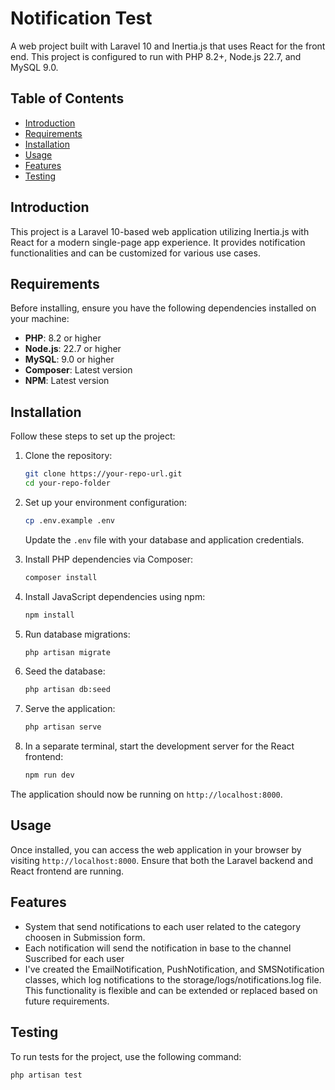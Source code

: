 # Notification Test

A web project built with Laravel 10 and Inertia.js that uses React for the front end. This project is configured to run with PHP 8.2+, Node.js 22.7, and MySQL 9.0.

## Table of Contents

- [Introduction](#introduction)
- [Requirements](#requirements)
- [Installation](#installation)
- [Usage](#usage)
- [Features](#features)
- [Testing](#testing)

## Introduction

This project is a Laravel 10-based web application utilizing Inertia.js with React for a modern single-page app experience. It provides notification functionalities and can be customized for various use cases.

## Requirements

Before installing, ensure you have the following dependencies installed on your machine:

- **PHP**: 8.2 or higher
- **Node.js**: 22.7 or higher
- **MySQL**: 9.0 or higher
- **Composer**: Latest version
- **NPM**: Latest version

## Installation

Follow these steps to set up the project:

1. Clone the repository:
    ```bash
    git clone https://your-repo-url.git
    cd your-repo-folder
    ```

2. Set up your environment configuration:
    ```bash
    cp .env.example .env
    ```

   Update the `.env` file with your database and application credentials.

3. Install PHP dependencies via Composer:
    ```bash
    composer install
    ```

4. Install JavaScript dependencies using npm:
    ```bash
    npm install
    ```

5. Run database migrations:
    ```bash
    php artisan migrate
    ```

6. Seed the database:
    ```bash
    php artisan db:seed
    ```

7. Serve the application:
    ```bash
    php artisan serve
    ```

8. In a separate terminal, start the development server for the React frontend:
    ```bash
    npm run dev
    ```

The application should now be running on `http://localhost:8000`.

## Usage

Once installed, you can access the web application in your browser by visiting `http://localhost:8000`. Ensure that both the Laravel backend and React frontend are running.

## Features

- System that send notifications to each user related to the category choosen in Submission form.
- Each notification will send the notification in base to the channel Suscribed for each user
- I've created the EmailNotification, PushNotification, and SMSNotification classes, which log notifications to the storage/logs/notifications.log file. This functionality is flexible and can be extended or replaced based on future requirements.

## Testing

To run tests for the project, use the following command:
```bash
php artisan test
